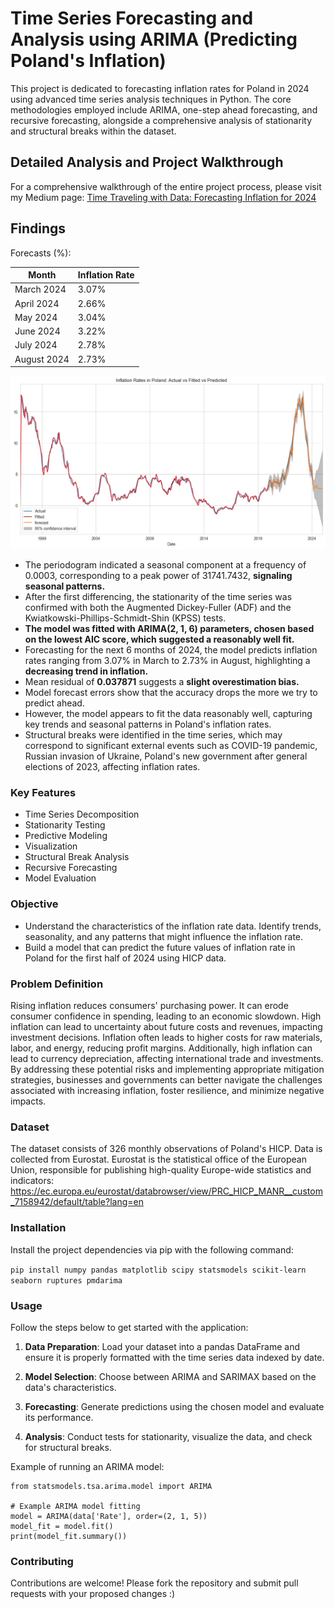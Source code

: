 # Time Series Forecasting and Analysis using ARIMA (Predicting Poland's Inflation)

This project is dedicated to forecasting inflation rates for Poland in 2024 using advanced time series analysis
techniques in Python. The core methodologies employed include ARIMA, one-step ahead forecasting, and recursive
forecasting, alongside a comprehensive analysis of stationarity and structural breaks within the dataset.

## Detailed Analysis and Project Walkthrough

For a comprehensive walkthrough of the entire project process, please visit my Medium page:
[Time Traveling with Data: Forecasting Inflation for 2024](https://basakaplan.medium.com/time-traveling-with-data-forecasting-polish-inflation-for-2024-edbcd8983a36)

## Findings

Forecasts (%):

| Month      | Inflation Rate |
|------------|----------------|
| March 2024 | 3.07%          |
| April 2024 | 2.66%          |
| May 2024   | 3.04%          |
| June 2024  | 3.22%          |
| July 2024  | 2.78%          |
| August 2024| 2.73%          |

![Forecast](visualisations/actual_vs_fitted_vs_predicted.jpg)


- The periodogram indicated a seasonal component at a frequency of 0.0003, corresponding to a peak
  power of 31741.7432, **signaling seasonal patterns.**
- After the first differencing, the stationarity of the time series was confirmed with both the Augmented
  Dickey-Fuller (ADF) and the Kwiatkowski-Phillips-Schmidt-Shin (KPSS) tests.
- **The model was fitted with ARIMA(2, 1, 6) parameters, chosen based on the lowest AIC score, which suggested a reasonably well fit.**
- Forecasting for the next 6 months of 2024, the model predicts inflation rates ranging from 3.07% in March to 2.73%
  in August, highlighting a **decreasing trend in inflation.**
- Mean residual of **0.037871** suggests a **slight overestimation bias.**
- Model forecast errors show that the accuracy drops the more we try to predict ahead.
- However, the model appears to fit the data reasonably well, capturing key trends and seasonal patterns in Poland's inflation rates.
- Structural breaks were identified in the time series, which may correspond to significant external events such as
  COVID-19 pandemic, Russian invasion of Ukraine, Poland's new government after general elections of 2023, affecting
  inflation rates.

### Key Features

- Time Series Decomposition
- Stationarity Testing
- Predictive Modeling
- Visualization
- Structural Break Analysis
- Recursive Forecasting
- Model Evaluation

### Objective


- Understand the characteristics of the inflation rate data. Identify trends, seasonality, and any patterns that might
  influence the inflation rate.
- Build a model that can predict the future values of inflation rate in Poland for the first half of 2024 using HICP
  data.

### Problem Definition

Rising inflation reduces consumers' purchasing power. It can erode consumer confidence in spending, leading to an
economic slowdown. High inflation can lead to uncertainty about future costs and revenues, impacting investment
decisions. Inflation often leads to higher costs for raw materials, labor, and energy, reducing profit margins.
Additionally, high inflation can lead to currency depreciation, affecting international trade and investments.
By addressing these potential risks and implementing appropriate mitigation strategies, businesses and governments can
better navigate the challenges associated with increasing inflation, foster resilience, and minimize negative impacts.

### Dataset

The dataset consists of 326 monthly observations of Poland's HICP.
Data is collected from Eurostat. Eurostat is the statistical office of the European Union, responsible for publishing
high-quality Europe-wide statistics and
indicators: https://ec.europa.eu/eurostat/databrowser/view/PRC_HICP_MANR__custom_7158942/default/table?lang=en

### Installation

Install the project dependencies via pip with the following command:

```pip install numpy pandas matplotlib scipy statsmodels scikit-learn seaborn ruptures pmdarima```

### Usage

Follow the steps below to get started with the application:

1. **Data Preparation**: Load your dataset into a pandas DataFrame and ensure it is properly formatted with the time
   series data indexed by date.

2. **Model Selection**: Choose between ARIMA and SARIMAX based on the data's characteristics.

3. **Forecasting**: Generate predictions using the chosen model and evaluate its performance.

4. **Analysis**: Conduct tests for stationarity, visualize the data, and check for structural breaks.

Example of running an ARIMA model:

```
from statsmodels.tsa.arima.model import ARIMA 

# Example ARIMA model fitting
model = ARIMA(data['Rate'], order=(2, 1, 5))
model_fit = model.fit()
print(model_fit.summary())
```

### Contributing

Contributions are welcome! Please fork the repository and submit pull requests with your proposed changes :)
